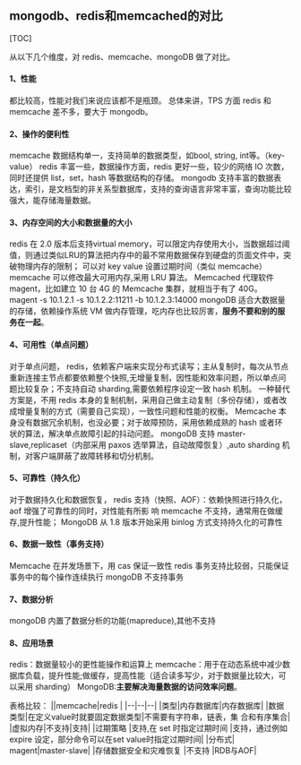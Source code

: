 ## mongodb、redis和memcached的对比

[TOC]

从以下几个维度，对 redis、memcache、mongoDB 做了对比。
#### 1、性能
都比较高，性能对我们来说应该都不是瓶颈。
总体来讲，TPS 方面 redis 和 memcache 差不多，要大于 mongodb。
#### 2、操作的便利性
memcache 数据结构单一，支持简单的数据类型，如bool, string, int等。（key-value）
redis 丰富一些，数据操作方面，redis 更好一些，较少的网络 IO 次数，同时还提供 list，set，hash 等数据结构的存储。
mongodb 支持丰富的数据表达，索引，是文档型的非关系型数据库，支持的查询语言非常丰富，查询功能比较强大，能存储海量数据。
#### 3、内存空间的大小和数据量的大小
redis 在 2.0 版本后支持virtual memory，可以限定内存使用大小，当数据超过阈值，则通过类似LRU的算法把内存中的最不常用数据保存到硬盘的页面文件中，突破物理内存的限制；
可以对 key value 设置过期时间（类似 memcache）memcache 可以修改最大可用内存,采用 LRU 算法。
Memcached 代理软件 magent，比如建立 10 台 4G 的 Memcache 集群，就相当于有了 40G。 magent -s 10.1.2.1 -s 10.1.2.2:11211 -b 10.1.2.3:14000 mongoDB 适合大数据量的存储，依赖操作系统 VM 做内存管理，吃内存也比较厉害，**服务不要和别的服务在一起**。
#### 4、可用性（单点问题）
对于单点问题，
redis，依赖客户端来实现分布式读写；主从复制时，每次从节点重新连接主节点都要依赖整个快照,无增量复制，因性能和效率问题，所以单点问题比较复杂；不支持自动 sharding,需要依赖程序设定一致 hash 机制。
一种替代方案是，不用 redis 本身的复制机制，采用自己做主动复制（多份存储），或者改成增量复制的方式（需要自己实现），一致性问题和性能的权衡。
Memcache 本身没有数据冗余机制，也没必要；对于故障预防，采用依赖成熟的 hash 或者环
状的算法，解决单点故障引起的抖动问题。
mongoDB 支持 master-slave,replicaset（内部采用 paxos 选举算法，自动故障恢复）,auto sharding 机制，对客户端屏蔽了故障转移和切分机制。
#### 5、可靠性（持久化）
对于数据持久化和数据恢复，
redis 支持（快照、AOF）：依赖快照进行持久化，aof 增强了可靠性的同时，对性能有所影
响
memcache 不支持，通常用在做缓存,提升性能；
MongoDB 从 1.8 版本开始采用 binlog 方式支持持久化的可靠性
#### 6、数据一致性（事务支持）
Memcache 在并发场景下，用 cas 保证一致性
redis 事务支持比较弱，只能保证事务中的每个操作连续执行
mongoDB 不支持事务
#### 7、数据分析
mongoDB 内置了数据分析的功能(mapreduce),其他不支持
#### 8、应用场景
redis：数据量较小的更性能操作和运算上
memcache：用于在动态系统中减少数据库负载，提升性能;做缓存，提高性能（适合读多写少，对于数据量比较大，可以采用 sharding）
MongoDB:**主要解决海量数据的访问效率问题**。


表格比较：
||memcache|redis |
|--|--|--|
|类型|内存数据库|内存数据库|
|数据类型|在定义value时就要固定数据类型|不需要有字符串，链表，集 合和有序集合|
|虚拟内存|不支持|支持|
|过期策略 |支持,在 set 时指定过期时间 |支持，通过例如 expire 设定，部分命令可以在set value时指定过期时间|
|分布式| magent|master-slave|
|存储数据安全和灾难恢复 |不支持 |RDB与AOF|